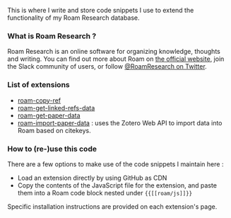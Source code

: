 
This is where I write and store code snippets I use to extend the functionality of my Roam Research database. 

### What is Roam Research ?

Roam Research is an online software for organizing knowledge, thoughts and writing. You can find out more about Roam on [the official website](roamresearch.com), join the Slack community of users, or follow [@RoamResearch on Twitter](https://twitter.com/RoamResearch).

### List of extensions

 - [roam-copy-ref](roam-copy-ref/README.md)
 - [roam-get-linked-refs-data](roam-get-linked-refs-data/README.md)
 - [roam-get-paper-data](roam-get-paper-data/README.md)
 - [roam-import-paper-data](roam-import-paper-data/README.md) : uses the Zotero Web API to import data into Roam based on citekeys.

### How to (re-)use this code

There are a few options to make use of the code snippets I maintain here : 
 - Load an extension directly by using GitHub as CDN
 - Copy the contents of the JavaScript file for the extension, and paste them into a Roam code block nested under `{{[[roam/js]]}}` 
 
Specific installation instructions are provided on each extension's page.
